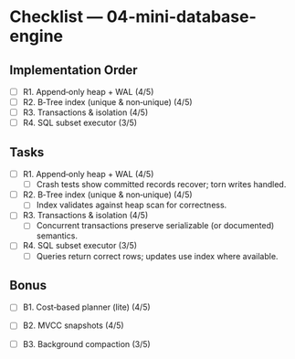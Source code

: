 # Checklist — 04-mini-database-engine

## Implementation Order
- [ ] R1. Append‑only heap + WAL (4/5)
- [ ] R2. B‑Tree index (unique & non‑unique) (4/5)
- [ ] R3. Transactions & isolation (4/5)
- [ ] R4. SQL subset executor (3/5)

## Tasks

- [ ] R1. Append‑only heap + WAL (4/5)
  - [ ] Crash tests show committed records recover; torn writes handled.

- [ ] R2. B‑Tree index (unique & non‑unique) (4/5)
  - [ ] Index validates against heap scan for correctness.

- [ ] R3. Transactions & isolation (4/5)
  - [ ] Concurrent transactions preserve serializable (or documented) semantics.

- [ ] R4. SQL subset executor (3/5)
  - [ ] Queries return correct rows; updates use index where available.

## Bonus

- [ ] B1. Cost‑based planner (lite) (4/5)

- [ ] B2. MVCC snapshots (4/5)

- [ ] B3. Background compaction (3/5)
